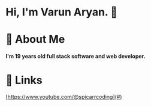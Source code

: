 # Hi, I'm Varun Aryan. 👋
# 🚀 About Me
#### **I'm 19 years old full stack software and web developer.**
# 🔗 **Links**
[https://www.youtube.com/@spicarrcoding](#)


